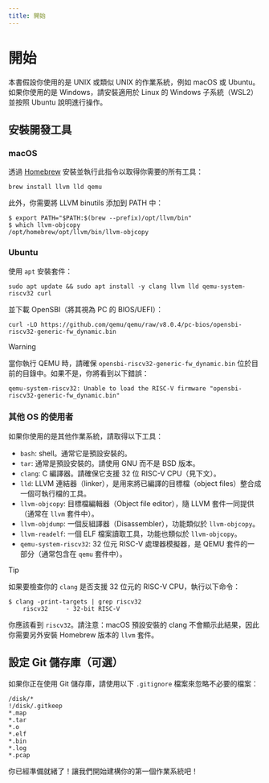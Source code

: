 ```yaml
---
title: 開始
---
```


# 開始

本書假設你使用的是 UNIX 或類似 UNIX 的作業系統，例如 macOS 或 Ubuntu。如果你使用的是 Windows，請安裝適用於 Linux 的 Windows 子系統（WSL2）並按照 Ubuntu 說明進行操作。

## 安裝開發工具

### macOS

透過 [Homebrew](https://brew.sh) 安裝並執行此指令以取得你需要的所有工具：

```
brew install llvm lld qemu
```

此外，你需要將 LLVM binutils 添加到 PATH 中：

```
$ export PATH="$PATH:$(brew --prefix)/opt/llvm/bin"
$ which llvm-objcopy
/opt/homebrew/opt/llvm/bin/llvm-objcopy
```

### Ubuntu

使用 `apt` 安裝套件：

```
sudo apt update && sudo apt install -y clang llvm lld qemu-system-riscv32 curl
```

並下載 OpenSBI（將其視為 PC 的 BIOS/UEFI）：

```
curl -LO https://github.com/qemu/qemu/raw/v8.0.4/pc-bios/opensbi-riscv32-generic-fw_dynamic.bin
```

> [!WARNING]
>
> 當你執行 QEMU 時，請確保 `opensbi-riscv32-generic-fw_dynamic.bin` 位於目前的目錄中。如果不是，你將看到以下錯誤：
>
> ```
> qemu-system-riscv32: Unable to load the RISC-V firmware "opensbi-riscv32-generic-fw_dynamic.bin"
> ```

### 其他 OS 的使用者

如果你使用的是其他作業系統，請取得以下工具：

- `bash`: shell。通常它是預設安裝的。
- `tar`: 通常是預設安裝的。請使用 GNU 而不是 BSD 版本。
- `clang`: C 編譯器。請確保它支援 32 位 RISC-V CPU（見下文）。
- `lld`: LLVM 連結器（linker），是用來將已編譯的目標檔（object files）整合成一個可執行檔的工具。
- `llvm-objcopy`: 目標檔編輯器（Object file editor），隨 LLVM 套件一同提供（通常在 `llvm` 套件中）。
- `llvm-objdump`: 一個反組譯器（Disassembler），功能類似於 `llvm-objcopy`。
- `llvm-readelf`: 一個 ELF 檔案讀取工具，功能也類似於 `llvm-objcopy`。
- `qemu-system-riscv32`: 32 位元 RISC-V 處理器模擬器，是 QEMU 套件的一部分（通常包含在 `qemu` 套件中）。

> [!TIP]
>
> 如果要檢查你的 `clang` 是否支援 32 位元的 RISC-V CPU，執行以下命令：
>
> ```
> $ clang -print-targets | grep riscv32
>     riscv32     - 32-bit RISC-V
> ```
>
> 你應該看到 `riscv32`。請注意：macOS 預設安裝的 clang 不會顯示此結果，因此你需要另外安裝 Homebrew 版本的 `llvm` 套件。

## 設定 Git 儲存庫（可選）

如果你正在使用 Git 儲存庫，請使用以下 `.gitignore` 檔案來忽略不必要的檔案：

```gitignore [.gitignore]
/disk/*
!/disk/.gitkeep
*.map
*.tar
*.o
*.elf
*.bin
*.log
*.pcap
```

你已經準備就緒了！讓我們開始建構你的第一個作業系統吧！
